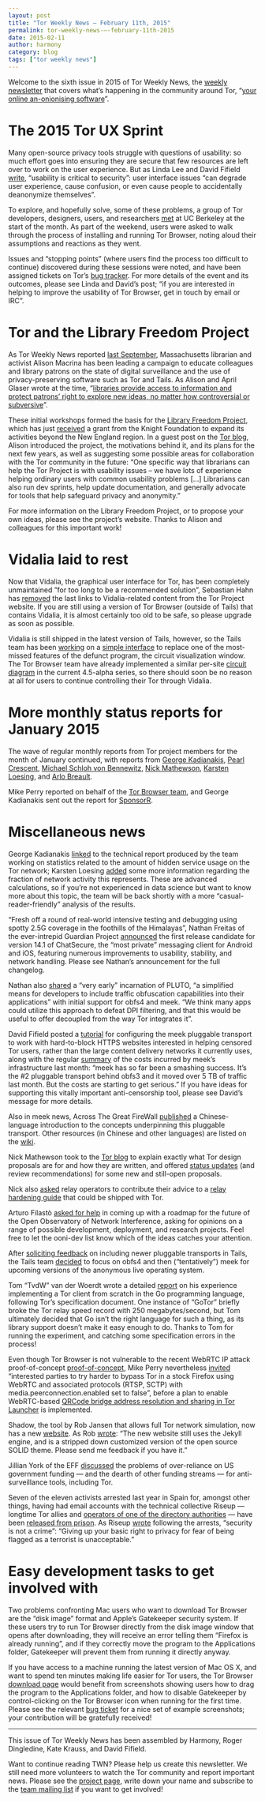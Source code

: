 ```yaml
---
layout: post
title: "Tor Weekly News — February 11th, 2015"
permalink: tor-weekly-news-—-february-11th-2015
date: 2015-02-11
author: harmony
category: blog
tags: ["tor weekly news"]
---
```


Welcome to the sixth issue in 2015 of Tor Weekly News, the [weekly newsletter](https://lists.torproject.org/cgi-bin/mailman/listinfo/news-team) that covers what’s happening in the community around Tor, “[your online an-onionising software](https://theconversation.com/tor-the-last-bastion-of-online-anonymity-but-is-it-still-secure-after-silk-road-35395)”.

The 2015 Tor UX Sprint
======================

Many open-source privacy tools struggle with questions of usability: so much effort goes into ensuring they are secure that few resources are left over to work on the user experience. But as Linda Lee and David Fifield [write](https://blog.torproject.org/blog/ux-sprint-2015-wrapup), “usability is critical to security”: user interface issues “can degrade user experience, cause confusion, or even cause people to accidentally deanonymize themselves”.

To explore, and hopefully solve, some of these problems, a group of Tor developers, designers, users, and researchers [met](https://trac.torproject.org/projects/tor/wiki/org/meetings/2015UXsprint) at UC Berkeley at the start of the month. As part of the weekend, users were asked to walk through the process of installing and running Tor Browser, noting aloud their assumptions and reactions as they went.

Issues and “stopping points” (where users find the process too difficult to continue) discovered during these sessions were noted, and have been assigned tickets on Tor’s [bug tracker](https://trac.torproject.org/projects/tor/query?keywords=~uxsprint2015). For more details of the event and its outcomes, please see Linda and David’s post; “if you are interested in helping to improve the usability of Tor Browser, get in touch by email or IRC”.

Tor and the Library Freedom Project
===================================

As Tor Weekly News reported [last September](https://lists.torproject.org/pipermail/tor-news/2014-September/000063.html), Massachusetts librarian and activist Alison Macrina has been leading a campaign to educate colleagues and library patrons on the state of digital surveillance and the use of privacy-preserving software such as Tor and Tails. As Alison and April Glaser wrote at the time, “[libraries provide access to information and protect patrons’ right to explore new ideas, no matter how controversial or subversive](http://boingboing.net/2014/09/13/radical-librarianship-how-nin.html)”.

These initial workshops formed the basis for the [Library Freedom Project](https://libraryfreedomproject.org/), which has just [received](http://www.knightfoundation.org/grants/201450256/) a grant from the Knight Foundation to expand its activities beyond the New England region. In a guest post on the [Tor blog](https://blog.torproject.org/blog/guest-post-library-freedom-project-bringing-privacy-and-anonymity-libraries), Alison introduced the project, the motivations behind it, and its plans for the next few years, as well as suggesting some possible areas for collaboration with the Tor community in the future: “One specific way that librarians can help the Tor Project is with usability issues – we have lots of experience helping ordinary users with common usability problems […] Librarians can also run dev sprints, help update documentation, and generally advocate for tools that help safeguard privacy and anonymity.”

For more information on the Library Freedom Project, or to propose your own ideas, please see the project’s website. Thanks to Alison and colleagues for this important work!

Vidalia laid to rest
====================

Now that Vidalia, the graphical user interface for Tor, has been completely unmaintained ”for too long to be a recommended solution”, Sebastian Hahn has [removed](https://lists.torproject.org/pipermail/tor-talk/2015-February/036833.html) the last links to Vidalia-related content from the Tor Project website. If you are still using a version of Tor Browser (outside of Tails) that contains Vidalia, it is almost certainly too old to be safe, so please upgrade as soon as possible.

Vidalia is still shipped in the latest version of Tails, however, so the Tails team has been [working](https://mailman.boum.org/pipermail/tails-dev/2015-February/008066.html) on a [simple interface](http://git.tails.boum.org/alan/tor-monitor/) to replace one of the most-missed features of the defunct program, the circuit visualization window. The Tor Browser team have already implemented a similar per-site [circuit diagram](https://bugs.torproject.org/8641) in the current 4.5-alpha series, so there should soon be no reason at all for users to continue controlling their Tor through Vidalia.

More monthly status reports for January 2015
============================================

The wave of regular monthly reports from Tor project members for the month of January continued, with reports from [George Kadianakis](https://lists.torproject.org/pipermail/tor-reports/2015-February/000754.html), [Pearl Crescent](https://lists.torproject.org/pipermail/tor-reports/2015-February/000755.html), [Michael Schloh von Bennewitz](https://lists.torproject.org/pipermail/tor-reports/2015-February/000756.html), [Nick Mathewson](https://lists.torproject.org/pipermail/tor-reports/2015-February/000757.html), [Karsten Loesing](https://lists.torproject.org/pipermail/tor-reports/2015-February/000758.html), and [Arlo Breault](https://lists.torproject.org/pipermail/tor-reports/2015-February/000761.html).

Mike Perry reported on behalf of the [Tor Browser team](https://lists.torproject.org/pipermail/tor-reports/2015-February/000759.html), and George Kadianakis sent out the report for [SponsorR](https://lists.torproject.org/pipermail/tor-reports/2015-February/000760.html).

Miscellaneous news
==================

George Kadianakis [linked](https://lists.torproject.org/pipermail/tor-dev/2015-February/008228.html) to the technical report produced by the team working on statistics related to the amount of hidden service usage on the Tor network; Karsten Loesing [added](https://lists.torproject.org/pipermail/tor-dev/2015-February/008249.html) some more information regarding the fraction of network activity this represents. These are advanced calculations, so if you’re not experienced in data science but want to know more about this topic, the team will be back shortly with a more “casual-reader-friendly” analysis of the results.

“Fresh off a round of real-world intensive testing and debugging using spotty 2.5G coverage in the foothills of the Himalayas”, Nathan Freitas of the ever-intrepid Guardian Project [announced](https://lists.mayfirst.org/pipermail/guardian-dev/2015-February/004192.html) the first release candidate for version 14.1 of ChatSecure, the “most private” messaging client for Android and iOS, featuring numerous improvements to usability, stability, and network handling. Please see Nathan’s announcement for the full changelog.

Nathan also [shared](https://lists.mayfirst.org/pipermail/guardian-dev/2015-February/004183.html) a “very early” incarnation of PLUTO, “a simplified means for developers to include traffic obfuscation capabilities into their applications” with initial support for obfs4 and meek. “We think many apps could utilize this approach to defeat DPI filtering, and that this would be useful to offer decoupled from the way Tor integrates it”.

David Fifield posted a [tutorial](https://lists.torproject.org/pipermail/tor-dev/2015-February/008239.html) for configuring the meek pluggable transport to work with hard-to-block HTTPS websites interested in helping censored Tor users, rather than the large content delivery networks it currently uses, along with the regular [summary](https://lists.torproject.org/pipermail/tor-dev/2015-February/008235.html) of the costs incurred by meek’s infrastructure last month: “meek has so far been a smashing success. It’s the \#2 pluggable transport behind obfs3 and it moved over 5 TB of traffic last month. But the costs are starting to get serious.” If you have ideas for supporting this vitally important anti-censorship tool, please see David’s message for more details.

Also in meek news, Across The Great FireWall [published](http://www.atgfw.org/2015/02/torgfwpk1-meektor.html) a Chinese-language introduction to the concepts underpinning this pluggable transport. Other resources (in Chinese and other languages) are listed on the [wiki](https://trac.torproject.org/projects/tor/wiki/doc/meek#Quickstart).

Nick Mathewson took to the [Tor blog](https://blog.torproject.org/blog/tor-design-proposals-how-we-make-changes-our-protocol) to explain exactly what Tor design proposals are for and how they are written, and offered [status updates](https://gitweb.torproject.org/torspec.git/tree/proposals/proposal-status.txt) (and review recommendations) for some new and still-open proposals.

Nick also [asked](https://lists.torproject.org/pipermail/tor-relays/2015-February/006358.html) relay operators to contribute their advice to a [relay hardening guide](https://bugs.torproject.org/13703) that could be shipped with Tor.

Arturo Filastò [asked for help](https://lists.torproject.org/pipermail/ooni-dev/2015-February/000246.html) in coming up with a roadmap for the future of the Open Observatory of Network Interference, asking for opinions on a range of possible development, deployment, and research projects. Feel free to let the ooni-dev list know which of the ideas catches your attention.

After [soliciting feedback](https://lists.torproject.org/pipermail/tor-talk/2015-January/036549.html) on including newer pluggable transports in Tails, the Tails team [decided](https://mailman.boum.org/pipermail/tails-dev/2015-February/008069.html) to focus on obfs4 and then (“tentatively”) meek for upcoming versions of the anonymous live operating system.

Tom “TvdW” van der Woerdt wrote a detailed [report](http://www.tvdw.eu/blog/2015/01/24/implementing-a-tor-relay-from-scratch/) on his experience implementing a Tor client from scratch in the Go programming language, following Tor’s specification document. One instance of “GoTor” briefly broke the Tor relay speed record with 250 megabytes/second, but Tom ultimately decided that Go isn’t the right language for such a thing, as its library support doesn’t make it easy enough to do. Thanks to Tom for running the experiment, and catching some specification errors in the process!

Even though Tor Browser is not vulnerable to the recent WebRTC IP attack proof-of-concept [proof-of-concept](https://github.com/diafygi/webrtc-ips), Mike Perry nevertheless [invited](https://lists.torproject.org/pipermail/tor-talk/2015-February/036845.html) “interested parties to try harder to bypass Tor in a stock Firefox using WebRTC and associated protocols (RTSP, SCTP) with media.peerconnection.enabled set to false”, before a plan to enable WebRTC-based [QRCode bridge address resolution and sharing in Tor Launcher](https://bugs.torproject.org/14837) is implemented.

Shadow, the tool by Rob Jansen that allows full Tor network simulation, now has a new [website](https://shadow.github.io). As Rob [wrote](http://mailman.cs.umn.edu/archives/shadow-dev/2015-February/000081.html): “The new website still uses the Jekyll engine, and is a stripped down customized version of the open source SOLID theme. Please send me feedback if you have it.”

Jillian York of the EFF [discussed](http://jilliancyork.com/2015/02/06/there-are-other-funding-options-than-the-usg/) the problems of over-reliance on US government funding — and the dearth of other funding streams — for anti-surveillance tools, including Tor.

Seven of the eleven activists arrested last year in Spain for, amongst other things, having had email accounts with the technical collective Riseup — longtime Tor allies and [operators of one of the directory authorities](https://lists.torproject.org/pipermail/tor-news/2014-November/000073.html) — have been [released from prison](https://www.accessnow.org/blog/2015/01/20/spain-targets-vulnerable-users-on-eve-of-review-at-un-human-rights-council). As Riseup [wrote](https://help.riseup.net/en/about-us/press/security-not-a-crime) following the arrests, “security is not a crime”: “Giving up your basic right to privacy for fear of being flagged as a terrorist is unacceptable.”

Easy development tasks to get involved with
===========================================

Two problems confronting Mac users who want to download Tor Browser are the “disk image” format and Apple’s Gatekeeper security system. If these users try to run Tor Browser directly from the disk image window that opens after downloading, they will receive an error telling them “Firefox is already running”, and if they correctly move the program to the Applications folder, Gatekeeper will prevent them from running it directly anyway.

If you have access to a machine running the latest version of Mac OS X, and want to spend ten minutes making life easier for Tor users, the Tor Browser [download page](https://www.torproject.org/download/download-easy) would benefit from screenshots showing users how to drag the program to the Applications folder, and how to disable Gatekeeper by control-clicking on the Tor Browser icon when running for the first time. Please see the relevant [bug ticket](https://bugs.torproject.org/14838) for a nice set of example screenshots; your contribution will be gratefully received!

* * * * *

This issue of Tor Weekly News has been assembled by Harmony, Roger Dingledine, Kate Krauss, and David Fifield.

Want to continue reading TWN? Please help us create this newsletter. We still need more volunteers to watch the Tor community and report important news. Please see the [project page](https://trac.torproject.org/projects/tor/wiki/TorWeeklyNews), write down your name and subscribe to the [team mailing list](https://lists.torproject.org/cgi-bin/mailman/listinfo/news-team) if you want to get involved!
